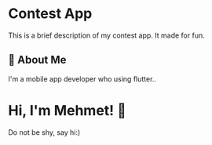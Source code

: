 # Contest App

This is a brief description of my contest app. 
It made for fun.



## 🚀 About Me
I'm a mobile app developer who using flutter..



# Hi, I'm Mehmet! 👋
Do not be shy, say hi:)

